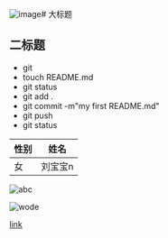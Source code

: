![image](https://note.youdao.com/favicon.ico)# 大标题
## 二标题
* git 
* touch README.md
* git status
* git add .
* git commit -m"my first README.md"
* git push
* git status
  
 性别|姓名|
-----|----|
女| 刘宝宝n
![abc](http://image.baidu.com/search/detail?ct=503316480&z=0&tn=baiduimagedetail&ipn=d&cl=2&cm=1&sc=0&lm=-1&ie=gb18030&pn=1&rn=1&di=104830&ln=30&word=%CD%BC%C6%AC%B1%DA%D6%BD&os=1126888949,3267100928&cs=3983180779,3687921405&objurl=http%3A%2F%2Fattach.bbs.miui.com%2Fforum%2F201408%2F28%2F173210raohlf66afhfaffj.jpg&bdtype=0&simid=3283799370,126222491&pi=0&adpicid=0&timingneed=0&spn=0&is=0,0&fr=ala&oriquery=%E5%9B%BE%E7%89%87%E5%A3%81%E7%BA%B8&ala=1&alatpl=wallpaper&pos=1 "keyi")

![wode](94B3FB29-BE74-4F2D-8AD4-C8A00047453E)






[link](https://note.youdao.com/)